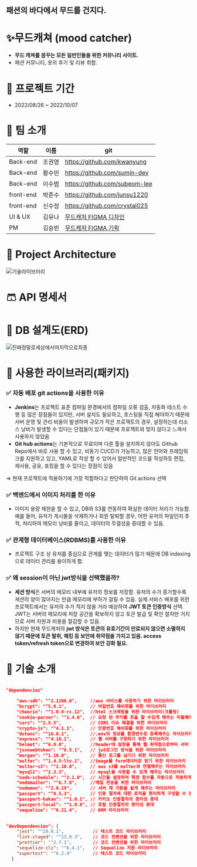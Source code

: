 패션의 바다에서 무드를 건지다. 
---------------------------

# ✨무드캐쳐 (mood catcher)

- **무드 캐쳐를 꿈꾸는 모든 일반인들을 위한 커뮤니티 사이트.**
- 패션 커뮤니티, 옷의 후기 및 리뷰 취합.

# 📆 프로젝트 기간

- 2022/08/26 ~ 2022/10/07

# 👒 팀 소개

| 역할 | 이름 | git |
| ------ | -- | ----|
| Back-end | 조권영 | https://github.com/kwanyung|
| Back-end | 황수민 | https://github.com/sumin-dev|
| Back-end | 이수범 | https://github.com/subeom-lee|
| front-end | 박준수 | https://github.com/junsu1220|
| front-end | 신수정 | https://github.com/crystal025| 
| UI & UX | 김유나 |  [무드캐처 FIGMA 디자인](https://www.figma.com/file/jtjWzOYOVgJ5I4dtneHYwG/%EB%AC%B4%EB%93%9C%EC%BA%90%EC%B3%90?node-id=117%3A290)|
| PM | 김승빈 | [무드캐처 FIGMA 기획](https://www.figma.com/file/jtjWzOYOVgJ5I4dtneHYwG/%EB%AC%B4%EB%93%9C%EC%BA%90%EC%B3%90?node-id=0%3A1)|   

# 👔 Project Architecture

![기술라이브러리](https://user-images.githubusercontent.com/71562311/191900453-d9de5da2-ed37-4a2b-baa1-2e558a176da8.PNG)

# 🩳 API 명세서

# 🧦 DB 설계도(ERD)
![진짜정말로세상에서마지막으로최종](https://user-images.githubusercontent.com/109029407/191969352-be2d455a-bedc-4af2-94ff-c8471c204b5f.png)


# 👟 사용한 라이브러리(패키지)



### ✅ 자동 배포 git actions을 사용한 이유

- **Jenkins**는 프로젝트 표준 컴파일 환경에서의 컴파일 오류 검출, 자동화 테스트 수행 등 많은 장점들이 있지만, 서버 설치도 필요하고, 호스팅을 직접 해야하기 때문에 서버 운영 및 관리 비용이 발생하며 규모가 작은 프로젝트의 경우, 설정하는데 리소스 낭비가 발생할 수 있다는 단점들이 있기 때문에 프로젝트와 맞지 않다고 느껴서 사용하지 않았음
- **Git hub actions**는 기본적으로 무료이며 다른 툴을 설치하지 않아도 Github Repo에서 바로 사용 할 수 있고,  비동기 CI/CD가 가능하고, 많은 언어와 프레임워크를 지원하고 있고, YAML로 작성 할 수 있어서 일반적인 코드를 작성하듯 편집, 재사용, 공유, 포킹을 할 수 있다는 장점이 있음

⇒ 현재 프로젝트에 적용하기에 가장 적합하다고 판단하여 Git actions 선택

### ✅ 백엔드에서 이미지 처리를 한 이유

- 이미지 용량 제한을 할 수 있고, DB와 S3를 연동하여 확실한 데이터 처리가 가능함. 예를 들어, 유저가 게시물을 삭제하거나 회원 탈퇴할 경우, 어떤 유저의 파일인지 추적, 처리하여 메모리 낭비를 줄이고, 데이터의 무결성을 증대할 수 있음.



### ✅ 관계형 데이터베이스(RDBMS)를 사용한 이유

- 프로젝트 구조 상 유저를 중심으로 관계를 맺는 데이터가 많기 때문에 DB indexing으로 데이터 관리를 용이하게 함.



### ✅ 왜 session이 아닌 jwt방식을 선택했을까?

- **세션 방식**은 서버의 메모리 내부에 유저의 정보를 저장함. 유저의 수가 증가할수록 세션의 양이 많아지는 만큼 메모리에 부하가 걸릴 수 있음. 실제 서비스 배포를 위한 프로젝트에서는 유저의 수가 적지 않을 거라 예상하여 **JWT 토큰 인증방식** 선택. JWT는 서버의 메모리에 저장 공간을 확보하지 않고 토큰 발급 및 확인 절차만 거치므로 서버 자원과 비용을 절감할 수 있음.
- 하지만 현재 무드캐처의 **jwt 방식은 토큰의 유효기간이 만료되지 않으면 소멸하지 않기 때문에 토큰 탈취, 해킹 등 보안에 취약점을 가지고 있음. access token/refresh token으로 변경하여 보안 강화 필요.**

# 💍 기술 소개

```json

"dependencies"
	
    "aws-sdk": "^2.1206.0",     //aws 서비스를 사용하기 위한 라이브러리
    "bcrypt": "^5.0.1",         // 비밀번호 해쉬화를 위한 라이브러리
    "cheerio": "^1.0.0-rc.12",  //html 스크래핑을 위한 라이브러리(크롤링)
    "cookie-parser": "^1.4.6",  // 요청 된 쿠키를 추출 할 수있게 해주는 미들웨어
    "cors": "^2.8.5",           // CORS 이슈 해결을 위한 라이브러리
    "crypto-js": "^4.1.1",      // 인증번호 해쉬화를 위한 라이브러리
    "dotenv": "^16.0.1",        //.env의 정보를 환경변수로 등록해주는 라이브러리
    "express": "^4.18.1",       // 웹 서버를 구현하기 위한 라이브러리
    "helmet": "^6.0.0",         //header에 설정을 통해 웹 취약점으로부터 서버 보호
    "jsonwebtoken": "^8.5.1",   // jwt로그인 방식을 위한 라이브러리
    "morgan": "^1.10.0",        // 통신 로그를 남기기 위한 라이브러리
    "multer": "^1.4.5-lts.1",   //image를 form데이터로 받기 위한 라이브러리
    "multer-s3": "^2.10.0",     // aws s3를 multer와 연결해주는 라이브러리
    "mysql2": "^2.3.3",         // mysql을 사용할 수 있게 해주는 라이브러리
    "node-schedule": "^2.1.0",  // 시간을 설정하며 특정 함수를 자동으로 작동하게 만드는 라이브러리
    "nodemailer": "^6.7.8",     //메일 전송을 위한 라이브러리
    "nodemon": "^2.0.19",       // 서버 재 가동을 쉽게 해주는 라이브러리
    "passport": "^0.5.3",       // 인증 절차에 대한 로직을 편리하게 구성할 수 있는 모듈
    "passport-kakao": "^1.0.1", // 카카오 인증절차의 편리성 증대
    "passport-local": "^1.0.0", // 로컬 인증절차의 편리성 증대
    "sequelize": "^6.21.4",     // ORM 라이브러리
    

"devDependencies": {
    "jest": "^29.0.1",           // 테스트 코드 라이브러리
    "lint-staged": "^13.0.3",    // 코드 컨벤션을 위한 라이브러리
    "prettier": "^2.7.1",        // 코드 컨벤션을 위한 라이브러리
    "sequelize-cli": "^6.4.1",   // Sequelize 지원 라이브러리
    "supertest": "^6.2.4"        // 테스트 코드 라이브러리
  }
  
```


